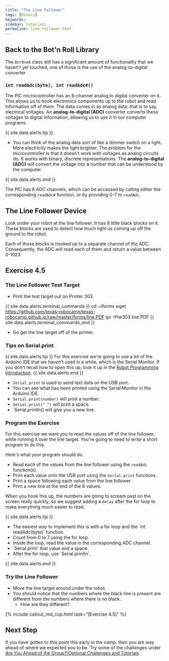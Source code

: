 ```yaml
---
title: "The Line Follower"
tags: [Binary]
keywords:
sidebar: tutorials
permalink: line_follower.html
---
```


## Back to the Bot'n Roll Library

The `BnrOneA` class still has a significant amount of functionality that we haven't yet touched, one of those is the use of the analog-to-digital converter

### `int readAdc(byte), int readAdc#()`

The PIC microcontroller has an 8-channel analog to digital converter on it. This allows us to hook electronics components up to the robot and read information off of them. The data comes in as analog data; that is to say, electrical voltages. An <b>analog-to-digital (ADC)</b> converter converts these voltages to digital information, allowing us to use it in our computer programs.

{{ site.data.alerts.tip }}
<ul>
<li>You can think of the analog data sort of like a dimmer switch on a light. More electricity makes the light brighter. The problem for the microcontroller is that it doesn't work with voltages as analog circuits do. It works with binary, discrete representations. The <b>analog-to-digital (ADC)</b> will convert the voltage into a number that can be understood by the computer.</li>
</ul>
{{ site.data.alerts.end }}

The PIC has 8 ADC channels, which can be accessed by calling either the corresponding `readAdc#` function, or by providing 0-7 to `readAdc`. 

## The Line Follower Device
Look under your robot at the line follower. It has 8 little black blocks on it. These blocks are used to detect how much light us coming up off the ground to the robot.

Each of those blocks is hooked up to a separate channel of the ADC. Consequently, the ADC will read each of them and return a value between 0-1023.

## Exercise 4.5

### The Line Follower Test Target

- Print the test target out on Printer 303.

{{ site.data.alerts.terminal_commands }}
cd ~/forms
wget https://github.com/texas-robocamp/texas-robocamp.github.io/raw/master/forms/line.PDF
lpr -Plw303 line.PDF
{{ site.data.alerts.terminal_commands_end }}

- Go get the line target off of the printer.

### Tips on Serial.print

{{ site.data.alerts.tip }}
For this exercise we're going to use a bit of the Arduino IDE that we haven't used in a while, which is the Serial Monitor. If you don't recall how to open this up, look it up in the <a href="/robot_programming_introduction.html">Robot Programming Introduction</a>.
{{ site.data.alerts.end }}

- `Serial.print` is used to send text data on the USB port.
- You can see what has been printed using the Serial Monitor in the Arduino IDE.
- `Serial.print(number)` will print a number.
- `Serial.print(" ")` will print a space.
- `Serial.println() will give you a new line.

### Program the Exercise

For this exercise we want you to read the values off of the line follower, while running it over the line target. You're going to need to write a short program to do this.

Here's what your program should do.
- Read each of the values from the line follower using the `readAdc` function(s).
- Print each value onto the USB port using the `Serial.print` functions.
- Print a space following each value from the line follower.
- Print a new line at the end of the 8 values.

When you hook this up, the numbers are going to scream past on the screen really quickly, so we suggest adding a `delay` after the for loop to make everything much easier to read.

{{ site.data.alerts.tip }}
<ul>
<li>
The easiest way to implement this is with a for loop and the `int readAdc(byte)` function.
</li>
<li>Count from 0 to 7 using the for loop.</li>
<li>Inside the loop, read the value in the corresponding ADC channel.</li>
<li>`Serial.print` that value and a space.</li>
<li>After the for loop, use `Serial.println`.</li>
</ul>
{{ site.data.alerts.end }}


### Try the Line Follower

- Move the line target around under the robot.
- You should notice that the numbers where the black line is present are different from the numbers where there is no black.
  - How are they different?

{% include callout_red_cup.html task="[Exercise 4.5]" %}

## Next Step

If you have gotten to this point this early in the camp, then you are way ahead of where we expected you to be. Try some of the challenges under [Are You Ahead of the Group?/Optional Challenges and Tutorials](/bonus_tutorial_intro.html)
